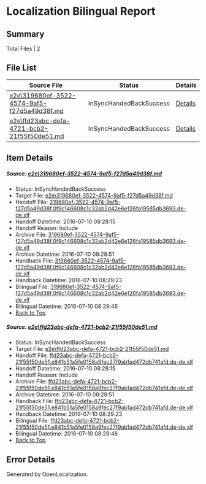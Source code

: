 # <a name='report-top'></a> Localization Bilingual Report

## Summary
 Total Files | 2

## File List
 Source File | Status | Details 
 ----------- | ------ | ------- 
 [e2e\319680ef-3522-4574-9af5-f27d5a49d38f.md](https://github.com/OpenLocalizationTestOrg/oltest/blob/5e2b2ae3f6baa6ec0396bbafa314e3a5827e14a2/e2e/319680ef-3522-4574-9af5-f27d5a49d38f.md) | InSyncHandedBackSuccess | [Details](#90fd266d0eb546a3db2da7b4ac62206d5b95e9761)
 [e2e\ffd23abc-defa-4721-bcb2-21f55f50de51.md](https://github.com/OpenLocalizationTestOrg/oltest/blob/5e2b2ae3f6baa6ec0396bbafa314e3a5827e14a2/e2e/ffd23abc-defa-4721-bcb2-21f55f50de51.md) | InSyncHandedBackSuccess | [Details](#8e74c13b40ba18c157992138652aa07efc1618df2)

## Item Details
##### <a name='90fd266d0eb546a3db2da7b4ac62206d5b95e9761'></a> Source: [e2e\319680ef-3522-4574-9af5-f27d5a49d38f.md](https://github.com/OpenLocalizationTestOrg/oltest/blob/5e2b2ae3f6baa6ec0396bbafa314e3a5827e14a2/e2e/319680ef-3522-4574-9af5-f27d5a49d38f.md)
* Status: InSyncHandedBackSuccess
* Target File: [e2e\319680ef-3522-4574-9af5-f27d5a49d38f.md](https://github.com/OpenLocalizationTestOrg/oltest-dede-fly/blob/0f43943520003fcd3045e0d6f8bb7167473645b0/e2e/319680ef-3522-4574-9af5-f27d5a49d38f.md)
* Handoff File: [319680ef-3522-4574-9af5-f27d5a49d38f.0f9c146608c1c32ab2d42e6e126fa19585db3693.de-de.xlf](https://github.com/OpenLocalizationTestOrg/olhandoff-e2e/blob/f74814f09a1c710df3937dc85f2696cf8d2cc66d/ol-handoff/OpenLocalizationTestOrg/oltest-dede-fly/ci/ht/319680ef-3522-4574-9af5-f27d5a49d38f.0f9c146608c1c32ab2d42e6e126fa19585db3693.de-de.xlf)
* Handoff Datetime: 2016-07-10 08:28:15
* Handoff Reason: Include
* Archive File: [319680ef-3522-4574-9af5-f27d5a49d38f.0f9c146608c1c32ab2d42e6e126fa19585db3693.de-de.xlf](https://github.com/OpenLocalizationTestOrg/olhandoff-e2e/blob/8be79583ff29cc58b668d5ce5b316c58c4c0aff4/ol-archive/OpenLocalizationTestOrg/oltest-dede-fly/ci/ht/319680ef-3522-4574-9af5-f27d5a49d38f.0f9c146608c1c32ab2d42e6e126fa19585db3693.de-de.xlf)
* Archive Datetime: 2016-07-10 08:28:51
* Handback File: [319680ef-3522-4574-9af5-f27d5a49d38f.0f9c146608c1c32ab2d42e6e126fa19585db3693.de-de.xlf](https://github.com/OpenLocalizationTestOrg/olhandback-e2e/blob/fee03e7a547df31d298d22943d9a1351e92f44a7/ol-handback/OpenLocalizationTestOrg/oltest-dede-fly/ci/ht/319680ef-3522-4574-9af5-f27d5a49d38f.0f9c146608c1c32ab2d42e6e126fa19585db3693.de-de.xlf)
* Handback Datetime: 2016-07-10 08:29:23
* Bilingual File: [319680ef-3522-4574-9af5-f27d5a49d38f.0f9c146608c1c32ab2d42e6e126fa19585db3693.de-de.xlf](https://github.com/OpenLocalizationTestOrg/olhandback-e2e/blob/fee03e7a547df31d298d22943d9a1351e92f44a7/ol-handback/OpenLocalizationTestOrg/oltest-dede-fly/ci/ht/319680ef-3522-4574-9af5-f27d5a49d38f.0f9c146608c1c32ab2d42e6e126fa19585db3693.de-de.xlf)
* Bilingual Datetime: 2016-07-10 08:29:46
* [Back to Top](#report-top)

##### <a name='8e74c13b40ba18c157992138652aa07efc1618df2'></a> Source: [e2e\ffd23abc-defa-4721-bcb2-21f55f50de51.md](https://github.com/OpenLocalizationTestOrg/oltest/blob/5e2b2ae3f6baa6ec0396bbafa314e3a5827e14a2/e2e/ffd23abc-defa-4721-bcb2-21f55f50de51.md)
* Status: InSyncHandedBackSuccess
* Target File: [e2e\ffd23abc-defa-4721-bcb2-21f55f50de51.md](https://github.com/OpenLocalizationTestOrg/oltest-dede-fly/blob/0f43943520003fcd3045e0d6f8bb7167473645b0/e2e/ffd23abc-defa-4721-bcb2-21f55f50de51.md)
* Handoff File: [ffd23abc-defa-4721-bcb2-21f55f50de51.e841b51a5fe0158a9fec27f9ab1ad472db741afd.de-de.xlf](https://github.com/OpenLocalizationTestOrg/olhandoff-e2e/blob/f74814f09a1c710df3937dc85f2696cf8d2cc66d/ol-handoff/OpenLocalizationTestOrg/oltest-dede-fly/ci/ht/ffd23abc-defa-4721-bcb2-21f55f50de51.e841b51a5fe0158a9fec27f9ab1ad472db741afd.de-de.xlf)
* Handoff Datetime: 2016-07-10 08:28:15
* Handoff Reason: Include
* Archive File: [ffd23abc-defa-4721-bcb2-21f55f50de51.e841b51a5fe0158a9fec27f9ab1ad472db741afd.de-de.xlf](https://github.com/OpenLocalizationTestOrg/olhandoff-e2e/blob/8be79583ff29cc58b668d5ce5b316c58c4c0aff4/ol-archive/OpenLocalizationTestOrg/oltest-dede-fly/ci/ht/ffd23abc-defa-4721-bcb2-21f55f50de51.e841b51a5fe0158a9fec27f9ab1ad472db741afd.de-de.xlf)
* Archive Datetime: 2016-07-10 08:28:51
* Handback File: [ffd23abc-defa-4721-bcb2-21f55f50de51.e841b51a5fe0158a9fec27f9ab1ad472db741afd.de-de.xlf](https://github.com/OpenLocalizationTestOrg/olhandback-e2e/blob/fee03e7a547df31d298d22943d9a1351e92f44a7/ol-handback/OpenLocalizationTestOrg/oltest-dede-fly/ci/ht/ffd23abc-defa-4721-bcb2-21f55f50de51.e841b51a5fe0158a9fec27f9ab1ad472db741afd.de-de.xlf)
* Handback Datetime: 2016-07-10 08:29:23
* Bilingual File: [ffd23abc-defa-4721-bcb2-21f55f50de51.e841b51a5fe0158a9fec27f9ab1ad472db741afd.de-de.xlf](https://github.com/OpenLocalizationTestOrg/olhandback-e2e/blob/fee03e7a547df31d298d22943d9a1351e92f44a7/ol-handback/OpenLocalizationTestOrg/oltest-dede-fly/ci/ht/ffd23abc-defa-4721-bcb2-21f55f50de51.e841b51a5fe0158a9fec27f9ab1ad472db741afd.de-de.xlf)
* Bilingual Datetime: 2016-07-10 08:29:46
* [Back to Top](#report-top)


## Error Details

Generated by OpenLocalization.
